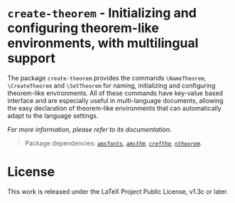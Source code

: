 <!-- Copyright (C) 2021-2025 by Jinwen XU -->

# `create-theorem` - Initializing and configuring theorem-like environments, with multilingual support

The package `create-theorem` provides the commands `\NameTheorem`, `\CreateTheorem` and `\SetTheorem` for naming, initializing and configuring theorem-like environments. All of these commands have key-value based interface and are especially useful in multi-language documents, allowing the easy declaration of theorem-like environments that can automatically adapt to the language settings.

*For more information, please refer to its documentation.*

> Package dependencies: [`amsfonts`](https://ctan.org/pkg/amsfonts), [*`amsthm`*](https://ctan.org/pkg/amsthm), [`crefthe`](https://ctan.org/pkg/crefthe), [*`ntheorem`*](https://ctan.org/pkg/ntheorem).

# License

This work is released under the LaTeX Project Public License, v1.3c or later.
